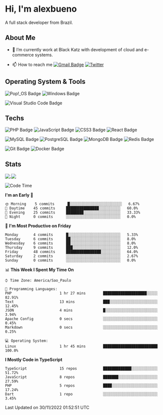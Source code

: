 # Hi, I'm alexbueno

A full stack developer from Brazil.

## About Me

- 🌱 I’m currently work at Black Katz with development of cloud and e-commerce systems.

- 📫 How to reach me [![Gmail Badge](https://img.shields.io/badge/-gmail-c14438?style=for-the-badge&logo=Gmail&logoColor=ffffff)](mailto:alexsandrofbueno@gmail.com) [![Twitter](https://img.shields.io/badge/twitter-1DA1F2.svg?style=for-the-badge&logo=twitter&logoColor=ffffff)](https://twitter.com/Alex_Bueno_7)

## Operating System & Tools

![Pop!_OS Badge](https://img.shields.io/badge/Pop!__OS-48B9C7?logo=popos&logoColor=fff&style=flat)
![Windows Badge](https://img.shields.io/badge/Windows-0078D6?logo=windows&logoColor=fff&style=flat)

![Visual Studio Code Badge](https://img.shields.io/badge/Visual%20Studio%20Code-007ACC?logo=visualstudiocode&logoColor=fff&style=flat)

## Techs

![PHP Badge](https://img.shields.io/badge/PHP-777BB4?logo=php&logoColor=fff&style=flat)
![JavaScript Badge](https://img.shields.io/badge/JavaScript-F7DF1E?logo=javascript&logoColor=000&style=flat)
![CSS3 Badge](https://img.shields.io/badge/CSS3-1572B6?logo=css3&logoColor=fff&style=flat)
![React Badge](https://img.shields.io/badge/React-61DAFB?logo=react&logoColor=000&style=flat)

![MySQL Badge](https://img.shields.io/badge/MySQL-4479A1?logo=mysql&logoColor=fff&style=flat)
![PostgreSQL Badge](https://img.shields.io/badge/PostgreSQL-4169E1?logo=postgresql&logoColor=fff&style=flat)
![MongoDB Badge](https://img.shields.io/badge/MongoDB-47A248?logo=mongodb&logoColor=fff&style=flat)
![Redis Badge](https://img.shields.io/badge/Redis-DC382D?logo=redis&logoColor=fff&style=flat)

![Git Badge](https://img.shields.io/badge/Git-F05032?logo=git&logoColor=fff&style=flat)
![Docker Badge](https://img.shields.io/badge/Docker-2496ED?logo=docker&logoColor=fff&style=flat)


## Stats

<a href="https://github.com/anuraghazra/github-readme-stats">
  <img align="center" src="https://github-readme-stats.vercel.app/api?username=alexbueno7&hide=contribs,prs&show_icons=true&theme=radical" />
</a>
<a href="https://github.com/anuraghazra/convoychat">
  <img align="center" src="https://github-readme-stats.vercel.app/api/top-langs/?username=alexbueno7" />
</a>

<!--START_SECTION:waka-->
![Code Time](http://img.shields.io/badge/Code%20Time-651%20hrs%205%20mins-blue)

**I'm an Early 🐤** 

```text
🌞 Morning    5 commits      █░░░░░░░░░░░░░░░░░░░░░░░░   6.67% 
🌆 Daytime    45 commits     ███████████████░░░░░░░░░░   60.0% 
🌃 Evening    25 commits     ████████░░░░░░░░░░░░░░░░░   33.33% 
🌙 Night      0 commits      ░░░░░░░░░░░░░░░░░░░░░░░░░   0.0%

```
📅 **I'm Most Productive on Friday** 

```text
Monday       4 commits      █░░░░░░░░░░░░░░░░░░░░░░░░   5.33% 
Tuesday      6 commits      ██░░░░░░░░░░░░░░░░░░░░░░░   8.0% 
Wednesday    6 commits      ██░░░░░░░░░░░░░░░░░░░░░░░   8.0% 
Thursday     9 commits      ███░░░░░░░░░░░░░░░░░░░░░░   12.0% 
Friday       48 commits     ████████████████░░░░░░░░░   64.0% 
Saturday     2 commits      ░░░░░░░░░░░░░░░░░░░░░░░░░   2.67% 
Sunday       0 commits      ░░░░░░░░░░░░░░░░░░░░░░░░░   0.0%

```


📊 **This Week I Spent My Time On** 

```text
⌚︎ Time Zone: America/Sao_Paulo

💬 Programming Languages: 
PHP                      1 hr 27 mins        ████████████████████░░░░░   82.91% 
Text                     13 mins             ███░░░░░░░░░░░░░░░░░░░░░░   12.45% 
JSON                     4 mins              █░░░░░░░░░░░░░░░░░░░░░░░░   3.94% 
Apache Config            0 secs              ░░░░░░░░░░░░░░░░░░░░░░░░░   0.45% 
Markdown                 0 secs              ░░░░░░░░░░░░░░░░░░░░░░░░░   0.25%

💻 Operating System: 
Linux                    1 hr 45 mins        █████████████████████████   100.0%

```

**I Mostly Code in TypeScript** 

```text
TypeScript               15 repos            █████████████░░░░░░░░░░░░   51.72% 
JavaScript               8 repos             ███████░░░░░░░░░░░░░░░░░░   27.59% 
PHP                      5 repos             ████░░░░░░░░░░░░░░░░░░░░░   17.24% 
Dart                     1 repo              ░░░░░░░░░░░░░░░░░░░░░░░░░   3.45%

```



 Last Updated on 30/11/2022 01:52:51 UTC
<!--END_SECTION:waka-->
